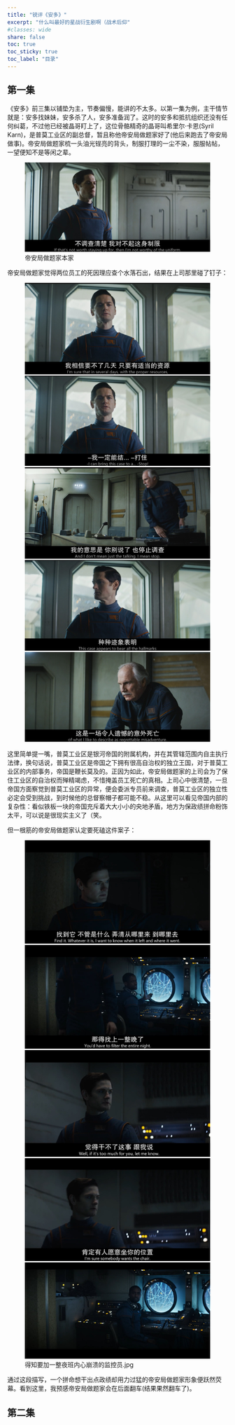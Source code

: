 ```yaml
---
title: "锐评《安多》"  
excerpt: "什么叫最好的星战衍生剧啊（战术后仰"
#classes: wide
share: false
toc: true
toc_sticky: true
toc_label: "目录"
---
```


## 第一集

《安多》前三集以铺垫为主，节奏偏慢，能讲的不太多。以第一集为例，主干情节就是：安多找妹妹，安多杀了人，安多准备润了。这时的安多和抵抗组织还没有任何纠葛，不过他已经被晶哥盯上了，这位骨骼精奇的晶哥叫希里尔·卡恩(Syril Karn)，是普莫工业区的副总督，暂且称他帝安局做题家好了(他后来跑去了帝安局做事)。帝安局做题家梳一头油光锃亮的背头，制服打理的一尘不染，服服帖帖，一望便知不是等闲之辈。

<figure>
    <a href="/assets/images/andor/1/Screenshot 2022-12-29 192223.jpg"><img src="/assets/images/andor/1/Screenshot 2022-12-29 192223.jpg"></a>
    <figcaption>帝安局做题家本家</figcaption>
</figure>

帝安局做题家觉得两位员工的死因理应查个水落石出，结果在上司那里碰了钉子：

<figure>
    <a href="/assets/images/andor/1/Screenshot 2022-12-29 191824.jpg"><img src="/assets/images/andor/1/Screenshot 2022-12-29 191824.jpg"></a>
    <a href="/assets/images/andor/1/Screenshot 2022-12-29 191847.jpg"><img src="/assets/images/andor/1/Screenshot 2022-12-29 191847.jpg"></a>
    <a href="/assets/images/andor/1/Screenshot 2022-12-29 191950.jpg"><img src="/assets/images/andor/1/Screenshot 2022-12-29 191950.jpg"></a>
    <a href="/assets/images/andor/1/Screenshot 2022-12-29 192010.jpg"><img src="/assets/images/andor/1/Screenshot 2022-12-29 192010.jpg"></a>
    <a href="/assets/images/andor/1/Screenshot 2022-12-29 192026.jpg"><img src="/assets/images/andor/1/Screenshot 2022-12-29 192026.jpg"></a>
</figure>

这里简单提一嘴，普莫工业区是银河帝国的附属机构，并在其管辖范围内自主执行法律，换句话说，普莫工业区是帝国之下拥有很高自治权的独立王国，对于普莫工业区的内部事务，帝国是鞭长莫及的。正因为如此，帝安局做题家的上司会为了保住工业区的自治权而殚精竭虑，不惜掩盖员工死亡的真相。上司心中很清楚，一旦帝国方面察觉到普莫工业区的异常，便会委派专员前来调查，普莫工业区的独立性必定会受到挑战，到时候他的总督察帽子都可能不稳。从这里可以看见帝国内部的复杂性：看似铁板一块的帝国充斥着大大小小的央地矛盾，地方为保政绩拼命粉饰太平，可以说是很现实主义了（笑。

但一根筋的帝安局做题家认定要死磕这件案子：

<figure>
    <a href="/assets/images/andor/1/Screenshot 2022-12-29 191115.jpg"><img src="/assets/images/andor/1/Screenshot 2022-12-29 191115.jpg"></a>
    <a href="/assets/images/andor/1/Screenshot 2022-12-29 191142.jpg"><img src="/assets/images/andor/1/Screenshot 2022-12-29 191142.jpg"></a>
    <a href="/assets/images/andor/1/Screenshot 2022-12-29 191210.jpg"><img src="/assets/images/andor/1/Screenshot 2022-12-29 191210.jpg"></a>
    <a href="/assets/images/andor/1/Screenshot 2022-12-29 191338.jpg"><img src="/assets/images/andor/1/Screenshot 2022-12-29 191338.jpg"></a>
    <a href="/assets/images/andor/1/Screenshot 2022-12-29 191443.jpg"><img src="/assets/images/andor/1/Screenshot 2022-12-29 191443.jpg"></a><figcaption>得知要加一整夜班内心崩溃的监控员.jpg</figcaption>
</figure>

通过这段描写，一个拼命想干出点政绩却用力过猛的帝安局做题家形象便跃然荧幕。看到这里，我预感帝安局做题家会在后面翻车(结果果然翻车了)。

## 第二集




























